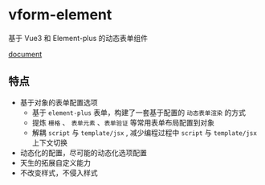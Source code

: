# vform-element

基于 Vue3 和 Element-plus 的动态表单组件

[document](https://foolishchow.gitee.io/vform/element/)


## 特点
- 基于对象的表单配置选项   
  - 基于 `element-plus` 表单，构建了一套基于配置的 `动态表单渲染` 的方式
  - 提炼 `栅格` 、 `表单元素` 、`表单验证` 等常用表单布局配置到对象
  - 解耦 `script` 与 `template/jsx` , 减少编程过程中 `script` 与 `template/jsx` 上下文切换
- 动态化的配置，尽可能的动态化选项配置
- 天生的拓展自定义能力
- 不改变样式，不侵入样式